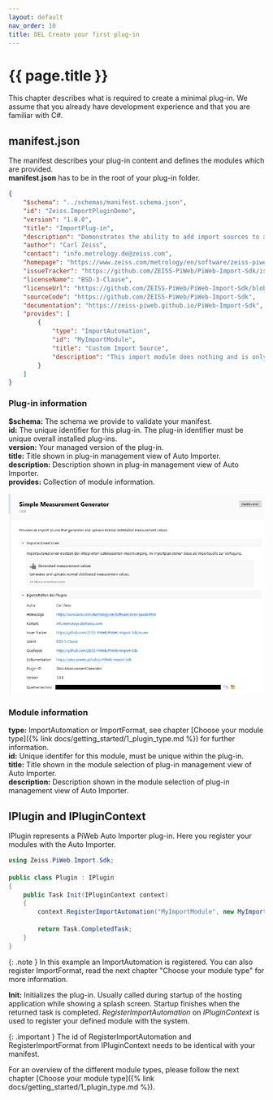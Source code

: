 ```yaml
---
layout: default
nav_order: 10
title: DEL Create your first plug-in
---
```


# {{ page.title }}

<!---
Ziele:
- mit sehr einfachem Beispiel erste Schritte für Plug-in-entwicklung aufzeigen

Inhalt:
- C#-Project Template für Plug-ins nutzen
    - Kurzbeschreibung Manifest-Inhalt und Anpassungen vornehmen (z.B. ID, Autor)
    - IPlugin Implementierung beschreiben
- Plug-in verwenden
    - Auto Importer mit Plug-in und im Developer Mode starten
    - Plug-in sollte in der Plug-in-Übersicht gelistet sein
    - Troubleshooting: aufzeigen, wo man sehen kann, wenn Plug-in nicht geladen werden konnte
- Vorgehen ohne Template beschreiben
    - Manifest anlegen (Verweis auf Unterkapitel)
    - IPlugin implementieren (Verweis auf Plug-in structure Kapitel)
- Beispiel als Zip zur Verfügung stellen
- Next steps
    - erwähnen, dass als nächstes Entscheidung bzgl. Modultyp notwendig ist
--->

<!-- TODO Beispieldatei-Download, eigentlich beim Einrichten des Addons in IDE helfen, Details in PluginFundamentals -->

This chapter describes what is required to create a minimal plug-in. We assume that you already have development experience and that you are familiar with C#.



## manifest.json
The manifest describes your plug-in content and defines the modules which are provided.\
**manifest.json** has to be in the root of your plug-in folder.
```json
{
    "$schema": "../schemas/manifest.schema.json",
    "id": "Zeiss.ImportPluginDemo",
    "version": "1.0.0",
    "title": "ImportPlug-in",
    "description": "Demonstrates the ability to add import sources to an import plan by implementing import modules.",
    "author": "Carl Zeiss",
    "contact": "info.metrology.de@zeiss.com",
    "homepage": "https://www.zeiss.com/metrology/en/software/zeiss-piweb.html",
    "issueTracker": "https://github.com/ZEISS-PiWeb/PiWeb-Import-Sdk/issues",
    "licenseName": "BSD-3-Clause",
    "licenseUrl": "https://github.com/ZEISS-PiWeb/PiWeb-Import-Sdk/blob/develop/LICENSE.txt",
    "sourceCode": "https://github.com/ZEISS-PiWeb/PiWeb-Import-Sdk",
    "documentation": "https://zeiss-piweb.github.io/PiWeb-Import-Sdk",
    "provides": [
        {
            "type": "ImportAutomation",
            "id": "MyImportModule",
            "title": "Custom Import Source",
            "description": "This import module does nothing and is only useful for testing import modules."
        }
    ]
}
```

### Plug-in information
**$schema:** The schema we provide to validate your manifest.\
**id:** The unique identifier for this plug-in. The plug-in identifier must be unique overall installed plug-ins.\
**version:** Your managed version of the plug-in.\
**title:** Title shown in plug-in management view of Auto Importer.\
**description:** Description shown in plug-in management view of Auto Importer.\
**provides:** Collection of module information.

![Plug-in manifest](../../assets/images/getting_started/2_manifest.png "Plug-in manifest")

### Module information
**type:** ImportAutomation or ImportFormat, see chapter [Choose your module type]({% link docs/getting_started/1_plugin_type.md %}) for further information.\
**id:** Unique identifer for this module, must be unique within the plug-in.\
**title:** Title shown in the module selection of plug-in management view of Auto Importer.\
**description:** Description shown in the module selection of plug-in management view of Auto Importer.

## IPlugin and IPluginContext
IPlugin represents a PiWeb Auto Importer plug-in. Here you register your modules with the Auto Importer.

```c#
using Zeiss.PiWeb.Import.Sdk;

public class Plugin : IPlugin
{
    public Task Init(IPluginContext context)
    {
        context.RegisterImportAutomation("MyImportModule", new MyImportModule());

        return Task.CompletedTask;
    }
}
```
{: .note }
In this example an ImportAutomation is registered. You can also register ImportFormat, read the next chapter "Choose your module type" for more information.

**Init:** Initializes the plug-in. Usually called during startup of the hosting application while showing a splash screen. Startup finishes when the returned task is completed. *RegisterImportAutomation* on *IPluginContext* is used to register your defined module with the system.

{: .important }
The id of RegisterImportAutomation and RegisterImportFormat from IPluginContext needs to be identical with your manifest.

For an overview of the different module types, please follow the next chapter [Choose your module type]({% link docs/getting_started/1_plugin_type.md %}).